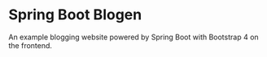 Spring Boot Blogen
==========================================================================================
An example blogging website powered by Spring Boot with Bootstrap 4 on the frontend.

